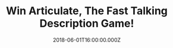 ---
campaign-uuid: "c-71ff3d43-cb91-4953-bbcd-9c55787cb54c"
type: "Competition"
category: "Gifts"
date: "2018-06-01T16:00:00.000Z"
end-date: "2018-07-01T23:59:00.000Z"
disable-form: false
is_promoted: false
has_entry_page: true
title: "Win Articulate, The Fast Talking Description Game!"
competition-description: "<p>We have the funniest game on our hands ready for one\
  \ lucky NME AAA member to win: Articulate, The Fast Talking Description Game! Passionate\
  \ rivalries, animated banter, helpless laughter!</p>\r\n<p>Ready to spend the best\
  \ Friday night with your friends? Click below!</p>"
hero-header: "Win Articulate, The Fast Talking Description Game!"
terms-confirmation: "N/A"
banner-img: "https://assets.expresslyapp.com/asset-a248601a-4890-4aa7-8e38-a8da4c6be27c.jpg"
logo-left-href: "https://aaa.nme.com/"
logo-left-image: "https://assets.expresslyapp.com/asset-97f77cc4-deba-4213-9f40-967211a27ce9.jpg"
logo-left-title: "NME"
bg-image-hero: "https://assets.expresslyapp.com/asset-d7d9deec-6ca1-46a1-8d22-eff7df63785f.jpg"
bg-image-first: "https://assets.expresslyapp.com/asset-46b11d70-17d6-4d57-ac93-80e49769f352.jpg"
section1-content: "<p>Articulate's addictive, rip-roaring brand of fun is simply irresistible!\
  \ Played in teams, the idea is to describe as many words as possible to your team-mates\
  \ in just 30 seconds, without saying rhymes or sounds!</p>\r\n<p>Articulate draws\
  \ the shy from their shell and unites whole roomfuls of people in bouts of good\
  \ old-fashioned hysterical laughter!</p>\r\n<p>If you’re looking forward to spend\
  \ quality time with your loved ones, enter the form below and it could be yours!</p>"
entry-title: "Win Articulate, The Fast Talking Description Game!"
entry-content: "<p>Enter the draw to win the game that will make you laugh for hours,\
  \ Articulate, The Fast Talking Description Game! by completing the form below before\
  \ 23:59 on 1st July 2018.</p>"
has-winner: false
prize-description: "Articulate, The Fast Talking Description Game!"
special-conditions: "Multiple entries are allowed up to one every day. Starting June\
  \ 6, 2018, the 24h interval between multiple entries resets at midnight every day."
---